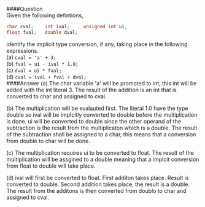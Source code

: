 ####Question  
Given the following defintions,  
```cpp
char cval;    int ival;     unsigned int ui;
float fval;   double dval;
```
identify the implicit type conversion, if any, taking place in the following expressions.  
(a) `cval = 'a' + 3;`  
(b) `fval = ui - ival * 1.0;`   
(c) `dval = ui * fval;`  
(d) `cval = ival + fval + dval;`  
####Answer
(a) The char variable 'a' will be promoted to int, this int will be added with the int literal 3. The result of the addition is an int that is converted to char and assigned to cval.  

(b) The multiplication will be evalauted first. The literal 1.0 have the type double so ival will be implcitly converted to double before the multiplication is done. ui will be converted to double since the other operand of the subtraction is the result from the multiplicaton which is a double. The result of the subtraction shall be assigned to a char, this means that a conversion from double to char will be done.  

(c) The multiplication requires ui to be converted to float. The result of the multiplication will be assgined to a double meaning that a implcit conversion from float to double will take place.  

(d) ival will first be converted to float. First additon takes place. Result is converted to double. Second addition takes place, the result is a double. The result from the additons is then converted from doublo to char and assigned to cval.  
